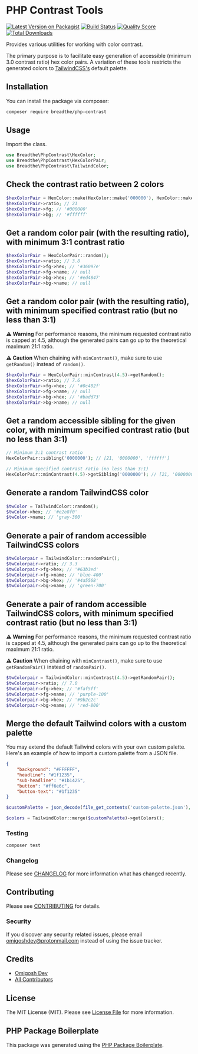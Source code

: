 # PHP Contrast Tools

[![Latest Version on Packagist](https://img.shields.io/packagist/v/breadthe/php-contrast.svg?style=flat-square)](https://packagist.org/packages/breadthe/php-contrast)
[![Build Status](https://img.shields.io/travis/breadthe/php-contrast/master.svg?style=flat-square)](https://travis-ci.org/breadthe/php-contrast)
[![Quality Score](https://img.shields.io/scrutinizer/g/breadthe/php-contrast.svg?style=flat-square)](https://scrutinizer-ci.com/g/breadthe/php-contrast)
[![Total Downloads](https://img.shields.io/packagist/dt/breadthe/php-contrast.svg?style=flat-square)](https://packagist.org/packages/breadthe/php-contrast)

Provides various utilities for working with color contrast.

The primary purpose is to facilitate easy generation of accessible (minimum 3.0 contrast ratio) hex color pairs. A variation of these tools restricts the generated colors to [TailwindCSS's](https://tailwindcss.com/) default palette.

## Installation

You can install the package via composer:

```bash
composer require breadthe/php-contrast
```

## Usage

Import the class.

```php
use Breadthe\PhpContrast\HexColor;
use Breadthe\PhpContrast\HexColorPair;
use Breadthe\PhpContrast\TailwindColor;
```

## Check the contrast ratio between 2 colors

```php
$hexColorPair = HexColor::make(HexColor::make('000000'), HexColor::make('ffffff'));
$hexColorPair->ratio; // 21
$hexColorPair->fg; // '#000000'
$hexColorPair->bg; // '#ffffff'
```

## Get a random color pair (with the resulting ratio), with minimum 3:1 contrast ratio

```php
$hexColorPair = HexColorPair::random();
$hexColorPair->ratio; // 3.8
$hexColorPair->fg->hex; // '#36097e'
$hexColorPair->fg->name; // null
$hexColorPair->bg->hex; // '#ed4847'
$hexColorPair->bg->name; // null
```

## Get a random color pair (with the resulting ratio), with minimum specified contrast ratio (but no less than 3:1)

**⚠️ Warning** For performance reasons, the minimum requested contrast ratio is capped at 4.5, although the generated pairs can go up to the theoretical maximum 21:1 ratio.

**⚠️ Caution** When chaining with `minContrast()`, make sure to use `getRandom()` instead of `random()`.

```php
$hexColorPair = HexColorPair::minContrast(4.5)->getRandom();
$hexColorPair->ratio; // 7.6
$hexColorPair->fg->hex; // '#0c402f'
$hexColorPair->fg->name; // null
$hexColorPair->bg->hex; // '#badd73'
$hexColorPair->bg->name; // null
```

## Get a random accessible sibling for the given color, with minimum specified contrast ratio (but no less than 3:1)

```php
// Minimum 3:1 contrast ratio
HexColorPair::sibling('0000000'); // [21, '0000000', 'ffffff']

// Minimum specified contrast ratio (no less than 3:1)
HexColorPair::minContrast(4.5)->getSibling('0000000'); // [21, '0000000', 'ffffff']
```

## Generate a random TailwindCSS color

```php
$twColor = TailwindColor::random();
$twColor->hex; // '#e2e8f0'
$twColor->name; // 'gray-300'
```

## Generate a pair of random accessible TailwindCSS colors

```php
$twColorpair = TailwindColor::randomPair();
$twColorpair->ratio; // 3.3
$twColorpair->fg->hex; // '#63b3ed'
$twColorpair->fg->name; // 'blue-400'
$twColorpair->bg->hex; // '#4a5568'
$twColorpair->bg->name; // 'green-700'
```

## Generate a pair of random accessible TailwindCSS colors, with minimum specified contrast ratio (but no less than 3:1)

**⚠️ Warning** For performance reasons, the minimum requested contrast ratio is capped at 4.5, although the generated pairs can go up to the theoretical maximum 21:1 ratio.

**⚠️ Caution** When chaining with `minContrast()`, make sure to use `getRandomPair()` instead of `randomPair()`.

```php
$twColorpair = TailwindColor::minContrast(4.5)->getRandomPair();
$twColorpair->ratio; // 7.0
$twColorpair->fg->hex; // '#faf5ff'
$twColorpair->fg->name; // 'purple-100'
$twColorpair->bg->hex; // '#9b2c2c'
$twColorpair->bg->name; // 'red-800'
```

## Merge the default Tailwind colors with a custom palette

You may extend the default Tailwind colors with your own custom palette. Here's an example of how to import a custom palette from a JSON file.

```json
{
    "background": "#FFFFFF",
    "headline": "#1f1235",
    "sub-headline": "#1b1425",
    "button": "#ff6e6c",
    "button-text": "#1f1235"
}
```

```php
$customPalette = json_decode(file_get_contents('custom-palette.json'), true);

$colors = TailwindColor::merge($customPalette)->getColors();
```

### Testing

``` bash
composer test
```

### Changelog

Please see [CHANGELOG](CHANGELOG.md) for more information what has changed recently.

## Contributing

Please see [CONTRIBUTING](CONTRIBUTING.md) for details.

### Security

If you discover any security related issues, please email omigoshdev@protonmail.com instead of using the issue tracker.

## Credits

- [Omigosh Dev](https://github.com/breadthe)
- [All Contributors](../../contributors)

## License

The MIT License (MIT). Please see [License File](LICENSE.md) for more information.

## PHP Package Boilerplate

This package was generated using the [PHP Package Boilerplate](https://laravelpackageboilerplate.com).
